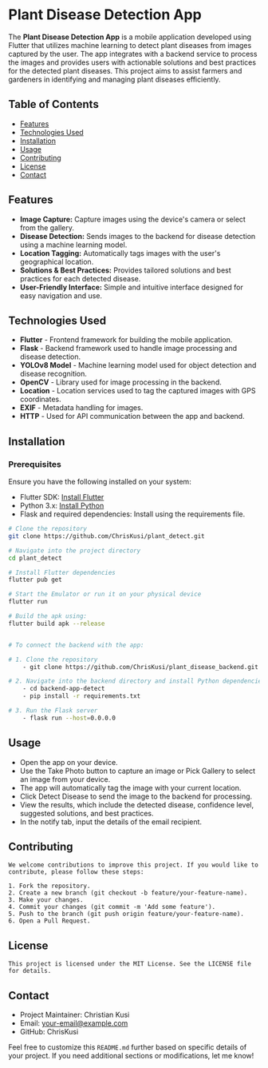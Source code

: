 # Plant Disease Detection App

The **Plant Disease Detection App** is a mobile application developed using Flutter that utilizes machine learning to detect plant diseases from images captured by the user. The app integrates with a backend service to process the images and provides users with actionable solutions and best practices for the detected plant diseases. This project aims to assist farmers and gardeners in identifying and managing plant diseases efficiently.

## Table of Contents

- [Features](#features)
- [Technologies Used](#technologies-used)
- [Installation](#installation)
- [Usage](#usage)
- [Contributing](#contributing)
- [License](#license)
- [Contact](#contact)

## Features

- **Image Capture:** Capture images using the device's camera or select from the gallery.
- **Disease Detection:** Sends images to the backend for disease detection using a machine learning model.
- **Location Tagging:** Automatically tags images with the user's geographical location.
- **Solutions & Best Practices:** Provides tailored solutions and best practices for each detected disease.
- **User-Friendly Interface:** Simple and intuitive interface designed for easy navigation and use.

## Technologies Used

- **Flutter** - Frontend framework for building the mobile application.
- **Flask** - Backend framework used to handle image processing and disease detection.
- **YOLOv8 Model** - Machine learning model used for object detection and disease recognition.
- **OpenCV** - Library used for image processing in the backend.
- **Location** - Location services used to tag the captured images with GPS coordinates.
- **EXIF** - Metadata handling for images.
- **HTTP** - Used for API communication between the app and backend.

## Installation

### Prerequisites

Ensure you have the following installed on your system:

- Flutter SDK: [Install Flutter](https://flutter.dev/docs/get-started/install)
- Python 3.x: [Install Python](https://www.python.org/downloads/)
- Flask and required dependencies: Install using the requirements file.

```bash
# Clone the repository
git clone https://github.com/ChrisKusi/plant_detect.git

# Navigate into the project directory
cd plant_detect

# Install Flutter dependencies
flutter pub get

# Start the Emulator or run it on your physical device
flutter run

# Build the apk using:
flutter build apk --release


# To connect the backend with the app:

# 1. Clone the repository
    - git clone https://github.com/ChrisKusi/plant_disease_backend.git

# 2. Navigate into the backend directory and install Python dependencies
    - cd backend-app-detect
    - pip install -r requirements.txt

# 3. Run the Flask server
    - flask run --host=0.0.0.0

```

## Usage
- Open the app on your device.
- Use the Take Photo button to capture an image or Pick Gallery to select an image from your device.
- The app will automatically tag the image with your current location.
- Click Detect Disease to send the image to the backend for processing.
- View the results, which include the detected disease, confidence level, suggested solutions, and best practices.
- In the notify tab, input the details of the email recipient.

## Contributing
    We welcome contributions to improve this project. If you would like to contribute, please follow these steps:

    1. Fork the repository.
    2. Create a new branch (git checkout -b feature/your-feature-name).
    3. Make your changes.
    4. Commit your changes (git commit -m 'Add some feature').
    5. Push to the branch (git push origin feature/your-feature-name).
    6. Open a Pull Request.


## License
    This project is licensed under the MIT License. See the LICENSE file for details.

## Contact
- Project Maintainer: Christian Kusi
- Email: your-email@example.com
- GitHub: ChrisKusi

Feel free to customize this `README.md` further based on specific details of your project. If you need additional sections or modifications, let me know!